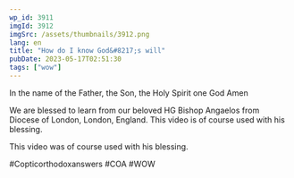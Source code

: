 ```yaml
---
wp_id: 3911
imgId: 3912
imgSrc: /assets/thumbnails/3912.png
lang: en
title: "How do I know God&#8217;s will"
pubDate: 2023-05-17T02:51:30
tags: ["wow"]
---
```


<!-- page: 6 -->

<p>In the name of the Father, the Son, the Holy Spirit one God Amen</p>
<p>We are blessed to learn from our beloved HG Bishop Angaelos from Diocese of London, London, England. This video is of course used with his blessing.</p>
<p>This video was of course used with his blessing.</p>
<p>#Copticorthodoxanswers #COA #WOW</p>
